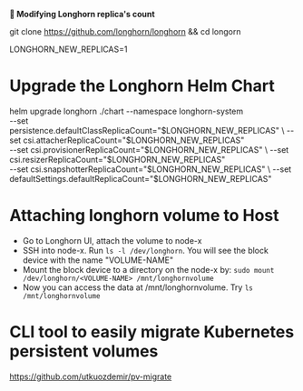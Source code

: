 **🔹  Modifying Longhorn replica's count**

git clone https://github.com/longhorn/longhorn && cd longorn

LONGHORN_NEW_REPLICAS=1

# Upgrade the Longhorn Helm Chart
helm upgrade longhorn ./chart --namespace longhorn-system \
    --set persistence.defaultClassReplicaCount="$LONGHORN_NEW_REPLICAS" \
    --set csi.attacherReplicaCount="$LONGHORN_NEW_REPLICAS" \
    --set csi.provisionerReplicaCount="$LONGHORN_NEW_REPLICAS" \
    --set csi.resizerReplicaCount="$LONGHORN_NEW_REPLICAS" \
    --set csi.snapshotterReplicaCount="$LONGHORN_NEW_REPLICAS" \
    --set defaultSettings.defaultReplicaCount="$LONGHORN_NEW_REPLICAS"

# Attaching longhorn volume to Host
- Go to Longhorn UI, attach the volume to node-x
- SSH into node-x. Run `ls -l /dev/longhorn`. You will see the block device with the name "VOLUME-NAME"
- Mount the block device to a directory on the node-x by: `sudo mount /dev/longhorn/<VOLUME-NAME> /mnt/longhornvolume`
- Now you can access the data at /mnt/longhornvolume. Try `ls /mnt/longhornvolume`

# CLI tool to easily migrate Kubernetes persistent volumes
https://github.com/utkuozdemir/pv-migrate
